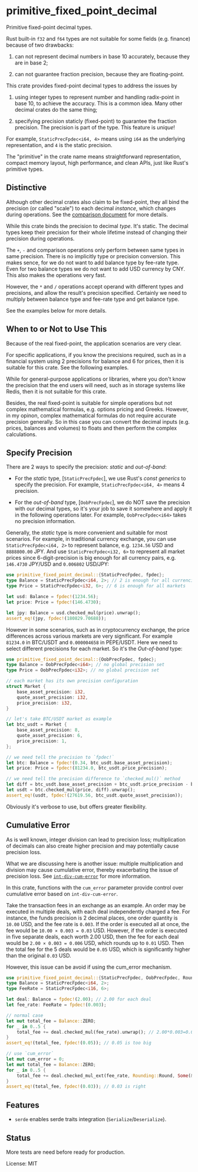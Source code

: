 # primitive_fixed_point_decimal

Primitive fixed-point decimal types.

Rust built-in `f32` and `f64` types are not suitable for some fields
(e.g. finance) because of two drawbacks:

1. can not represent decimal numbers in base 10 accurately, because they are in base 2;

2. can not guarantee fraction precision, because they are floating-point.

This crate provides fixed-point decimal types to address the issues by

1. using integer types to represent number and handling radix-point in
   base 10, to achieve the accuracy. This is a common idea. Many other
   decimal crates do the same thing;

2. specifying precision staticly (fixed-point) to guarantee the fraction
   precision. The precision is part of the type. This feature is _unique_!

For example, `StaticPrecFpdec<i64, 4>` means using `i64` as the underlying
representation, and `4` is the static precision.

The "primitive" in the crate name means straightforward representation,
compact memory layout, high performance, and clean APIs, just like Rust's
primitive types.


## Distinctive

Although other decimal crates also claim to be fixed-point, they all
bind the precision (or called "scale") to each decimal *instance*,
which changes during operations.  See the
[comparison document](https://github.com/WuBingzheng/primitive_fixed_point_decimal/blob/master/COMPARISON.md)
for more details.

While this crate binds the precision to decimal *type*. It's static.
The decimal types keep their precision for their whole lifetime
instead of changing their precision during operations.

The `+`, `-` and comparison operations only perform between same types in
same precision. There is no implicitly type or precision conversion.
This makes sence, for we do not want to add balance type by
fee-rate type. Even for two balance types we do not want to add
USD currency by CNY. This also makes the operations very fast.

However, the `*` and `/` operations accept operand with different
types and precisions, and allow the result's precision specified.
Certainly we need to multiply between balance type and fee-rate type
and get balance type.

See the examples below for more details.


## When to or Not to Use This

Because of the real fixed-point, the application scenarios are very clear.

For specific applications, if you know the precisions required, such as in
a financial system using 2 precisions for balance and 6 for prices, then
it is suitable for this crate. See the following examples.

While for general-purpose applications or libraries, where you don't know the
precision that the end users will need, such as in storage systems like
Redis, then it is not suitable for this crate.

Besides, the real fixed-point is suitable for simple operations but not
complex mathematical formulas, e.g. options pricing and Greeks.
However, in my opinon, complex mathematical formulas do not require
accurate precision generally. So in this case you can convert the decimal
inputs (e.g. prices, balances and volumes) to floats and then perform
the complex calculations.


## Specify Precision

There are 2 ways to specify the precision: *static* and *out-of-band*:

- For the *static* type, [`StaticPrecFpdec`], we use Rust's *const generics*
  to specify the precision. For example, `StaticPrecFpdec<i64, 4>` means
  4 precision.

- For the *out-of-band* type, [`OobPrecFpdec`], we do NOT save the
  precision with our decimal types, so it's your job to save it somewhere
  and apply it in the following operations later. For example,
  `OobPrecFpdec<i64>` takes no precision information.

Generally, the *static* type is more convenient and suitable for most
scenarios. For example, in traditional currency exchange, you can use
`StaticPrecFpdec<i64, 2>` to represent balance, e.g. `1234.56` USD and
`8888800.00` JPY. And use `StaticPrecFpdec<i32, 6>` to represent all
market prices since 6-digit-precision is big enough for all currency
pairs, e.g. `146.4730` JPY/USD and `0.006802` USD/JPY:

```rust
use primitive_fixed_point_decimal::{StaticPrecFpdec, fpdec};
type Balance = StaticPrecFpdec<i64, 2>; // 2 is enough for all currencies
type Price = StaticPrecFpdec<i32, 6>; // 6 is enough for all markets

let usd: Balance = fpdec!(1234.56);
let price: Price = fpdec!(146.4730);

let jpy: Balance = usd.checked_mul(price).unwrap();
assert_eq!(jpy, fpdec!(180829.70688));
```

However in some scenarios, such as in cryptocurrency exchange, the
price differences across various markets are very significant. For
example `81234.0` in BTC/USDT and `0.000004658` in PEPE/USDT. Here
we need to select different precisions for each market. So it's
the *Out-of-band* type:

```rust
use primitive_fixed_point_decimal::{OobPrecFpdec, fpdec};
type Balance = OobPrecFpdec<i64>; // no global precision set
type Price = OobPrecFpdec<i32>; // no global precision set

// each market has its own precision configuration
struct Market {
    base_asset_precision: i32,
    quote_asset_precision: i32,
    price_precision: i32,
}

// let's take BTC/USDT market as example
let btc_usdt = Market {
    base_asset_precision: 8,
    quote_asset_precision: 6,
    price_precision: 1,
};

// we need tell the precision to `fpdec!`
let btc: Balance = fpdec!(0.34, btc_usdt.base_asset_precision);
let price: Price = fpdec!(81234.0, btc_usdt.price_precision);

// we need tell the precision difference to `checked_mul()` method
let diff = btc_usdt.base_asset_precision + btc_usdt.price_precision - btc_usdt.quote_asset_precision;
let usdt = btc.checked_mul(price, diff).unwrap();
assert_eq!(usdt, fpdec!(27619.56, btc_usdt.quote_asset_precision));
```

Obviously it's verbose to use, but offers greater flexibility.


## Cumulative Error

As is well known, integer division can lead to precision loss; multiplication
of decimals can also create higher precision and may potentially cause
precision loss.

What we are discussing here is another issue: multiple multiplication and
division may cause cumulative error, thereby exacerbating the issue of
precision loss. See [`int-div-cum-error`](https://docs.rs/int-div-cum-error)
for more information.

In this crate, functions with the `cum_error` parameter provide control
over cumulative error based on `int-div-cum-error`.

Take the transaction fees in an exchange as an example. An order may be
executed in multiple deals, with each deal independently charged a fee.
For instance, the funds precision is 2 decimal places, one order quantity
is `10.00` USD, and the fee rate is `0.003`. If the order is executed all
at once, the fee would be `10.00 × 0.003 = 0.03` USD. However, if the
order is executed in five separate deals, each worth 2.00 USD, then the
fee for each deal would be `2.00 × 0.003 = 0.006` USD, which rounds up
to `0.01` USD. Then the total fee for the 5 deals would be `0.05` USD,
which is significantly higher than the original `0.03` USD.

However, this issue can be avoid if using the cum_error mechanism.

```rust
use primitive_fixed_point_decimal::{StaticPrecFpdec, OobPrecFpdec, Rounding, fpdec};
type Balance = StaticPrecFpdec<i64, 2>;
type FeeRate = StaticPrecFpdec<i16, 6>;

let deal: Balance = fpdec!(2.00); // 2.00 for each deal
let fee_rate: FeeRate = fpdec!(0.003);

// normal case
let mut total_fee = Balance::ZERO;
for _ in 0..5 {
    total_fee += deal.checked_mul(fee_rate).unwrap(); // 2.00*0.003=0.006 ~> 0.01
}
assert_eq!(total_fee, fpdec!(0.05)); // 0.05 is too big

// use `cum_error`
let mut cum_error = 0;
let mut total_fee = Balance::ZERO;
for _ in 0..5 {
    total_fee += deal.checked_mul_ext(fee_rate, Rounding::Round, Some(&mut cum_error)).unwrap();
}
assert_eq!(total_fee, fpdec!(0.03)); // 0.03 is right
```


## Features

- `serde` enables serde traits integration (`Serialize`/`Deserialize`).


## Status

More tests are need before ready for production.

License: MIT
